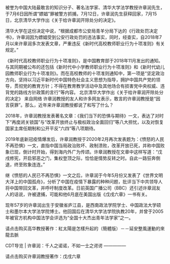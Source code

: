 被誉为中国大陆最敢言的知识分子、著名法学家、清华大学法学教授许章润先生，于7月6日因所谓“嫖娼”罪被警方抓捕，7月12日，许章润先生获释回家，7月15日，北京清华大学作出《关于给许章润开除处分的决定》。

清华大学在这份决定中说，“根据成都市公安局青羊分局下达的《行政处罚决定书》，许章润因为嫖娼受到公安行政处罚的违法事实，同时，经查实，自2018年7月以来许章润多次发表文章，严重违反《新时代高校教师职业行为十项准则》有关规定。”

《新时代高校教师职业行为十项准则》，是中国教育部于2018年11月发出的通知。与其同期被公布的还包括《新时代中小学教师职业行为十项准则》和《新时代幼儿园教师职业行为十项准则》。而在高校教师的十项准则通知中，第一项是“坚定政治方向，坚持以习近平新时代中国特色社会主义思想为指导，拥护中国共产党的领导，贯彻党的教育方针；不得在教育教学活动中及其他场合有损害党中央权威、违背党的路线方针政策的言行”等内容。 北京清华大学作出《关于给许章润开除处分的决定》 来自网络 许章润教授的友人和许多网友表示，敢言的许章润教授是“因言获罪”。那么，近年来许章润教授都说了和写了什么？

2018年，许章润教授发表著名文章：《我们当下的恐惧与期待》一文，表达了对时下“再度闭关锁国”与“改革开放终止与极权政治全面回归”等八大担忧，以及对恢复国家主席任期制和公开平反“六四”等八项期待。

2019年底新冠疫情爆发后，许章润教授于2020年2月再次发表题为：《愤怒的人民不再恐惧》一文，直指中国当局政治败坏、政制溃败，改革开放已死，并称中国败象已现，倒计时开始，得到海内外广为传颂。许章润教授在文章中这样写道：“戊戌修宪，开启邪恶之门，集权登顶之际，恰恰是情势反转之时。自此一路狂奔倒退，终至败象连连。”

继《愤怒的人民已不再恐惧》一文之后，许章润于今年5月份又发表了《世界文明大洋上的中国孤舟》，分析了中国在疫情下暴露的种种问题，批评当下中共领导人将中国带回文革，并呼吁制度改革。日前英国广播公司（BBC）还引述许章润友人的话说，许被逮捕，可能和他6月底在美国出版《戊戌六章》一书有关。

现年57岁的许章润出生于安徽省庐江县，是西南政法学院学士、中国政法大学硕士和墨尔本大学法学院博士。他回国后在清华大学法学院执教20年，并曾于2005年被官方机构中国法学会评选为“全国十大杰出青年法学家”之一。

请点击购买高华教授著作：紅太陽是怎樣升起的（簡體版）－－延安整風運動的來龍去脈

CDT导览 | 许章润：千人之诺诺，不如一士之谔谔 &#8212;&#8212;&#8212;&#8212;&#8212;

请点击购买许章润教授著作：戊戌六章


